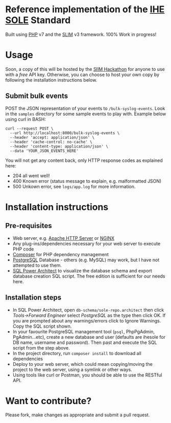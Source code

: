 # Reference implementation of the [IHE SOLE](https://wiki.ihe.net/index.php/Standardized_Operational_Log_of_Events_(SOLE)) Standard
Built using [PHP](https://php.net/) v7 and the [SLIM](http://www.slimframework.com/) v3 framework. 100% Work in progress!


# Usage 
Soon, a copy of this will be hosted by the [SIIM Hackathon](https://siim.org/page/siim_hackathon) for anyone to use with a *free* API key. Otherwise, you can choose to host your own copy by following the installation instructions below.

## Submit bulk events
POST the JSON representation of your events to `/bulk-syslog-events`. Look in the `samples` directory for some sample events to play with. Example below using curl in BASH:
```
curl --request POST \
  --url http://localhost:8000/bulk-syslog-events \
  --header 'accept: application/json' \
  --header 'cache-control: no-cache' \
  --header 'content-type: application/json' \
  --data 'YOUR_JSON_EVENTS_HERE'
```
You will not get any content back, only HTTP response codes as explained here:
* 204 all went well!
* 400 Known error (status message to explain, e.g. malformatted JSON)
* 500 Unkown error, see `logs/app.log` for more information.



# Installation instructions
## Pre-requisites
* Web server, e.g. [Apache HTTP Server](https://httpd.apache.org/) or [NGINX](https://www.nginx.com/)
* Any plug-ins/dependencies necessary for your web server to execute PHP code
* [Composer](https://getcomposer.org/) for PHP dependency management
* [PostgreSQL](https://www.postgresql.org/) Database - others (e.g. MySQL) may work, but I have not attempted to use them.
* [SQL Power Architect](http://www.bestofbi.com/page/architect) to visualize the database schema and export database creation SQL script. The free edition is sufficient for our needs here.


## Installation steps
* In SQL Power Architect, open `db-schema/sole-repo.architect` then click *Tools->Forward Engineer* select *PostgreSQL* as the type then click OK. If you are prompted about any warnings/errors click to Ignore Warnings. Copy the SQL script shown.
* In your favourite PostgreSQL management tool (`psql`, PhpPgAdmin, PgAdmin...etc), create a new database and user (defaults are ihesole for DB name, username and password). Then past and execute the SQL script from the step above.
* In the project directory, run `composer install` to download all dependencies
* Deploy to your web server, which could mean copying/moving the project to the web server, using a symlink or other ways.
* Using tools like curl or Postman, you should be able to use the RESTful API.



# Want to contribute?
Please fork, make changes as appropriate and submit a pull request.


